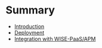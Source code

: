 # Summary

* [Introduction](README.md)
* [Deployment](deployment.md)
* [Integration with WISE-PaaS/APM](integration-with-wise-paasapm.md)


